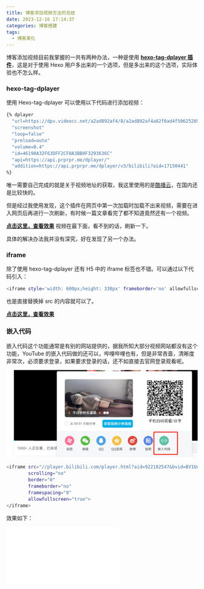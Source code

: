 ```yaml
---
title: 博客添加视频方法的总结
date: 2023-12-16 17:14:37
categories: 博客搭建
tags:
  - 博客美化
---
```


博客添加视频目前我掌握的一共有两种办法，一种是使用 [**hexo-tag-dplayer 插件**](https://github.com/MoePlayer/hexo-tag-dplayer)，这是对于使用 Hexo 用户多出来的一个选项，但是多出来的这个选项，实际体验也不怎么样。

### hexo-tag-dplayer

使用 Hexo-tag-dplayer 可以使用以下代码进行添加视频：

<!-- more -->

```bash
{% dplayer 
  "url=https://dpv.videocc.net/a2ad892af4/8/a2ad892af4a82f0ad4f5062526946108_1.mp4?pid=1694175956521X1590085" 
  "screenshot" 
  "loop=false" 
  "preload=auto"
  "volume=0.4"
  "id=46190A32F63DFF2CF0A3BB0F3293636C" 
  "api=https://api.prprpr.me/dplayer/" 
  "addition=https://api.prprpr.me/dplayer/v3/bilibili?aid=17150441" 
%} 
```

唯一需要自己完成的就是关于视频地址的获取，我这里使用的是[酷播云](https://v.cuplayer.com/)，在国内还是比较快的。

但是经过我使用发现，这个插件在网页中第一次加载时加载不出来视频，需要在进入网页后再进行一次刷新，有时候一篇文章看完了都不知道竟然还有一个视频。

[**点击这里，查看效果**](https://nustarain.gitee.io/2023/09/08/tiangangfu/) 视频在最下面，看不到的话，刷新一下。

具体的解决办法我并没有深究，好在发现了另一个办法。

### iframe

除了使用 hexo-tag-dplayer 还有 H5 中的 iframe 标签也不错。可以通过以下代码引入：

```bash
<iframe style='width: 600px;height: 338px' frameborder='no' allowfullscreen mozallowfullscreen webkitallowfullscreen src='https://dpv.videocc.net/a2ad892af4/8/a2ad892af4a82f0ad4f5062526946108_1.mp4?pid=1694175956521X1590085'></iframe>
```

也是直接替换掉 src 的内容就可以了。

[**点击这里，查看效果**](https://liuxpblog.eu.org/2023/09/06/TianGang/)

### 嵌入代码

嵌入代码这个功能通常是有别的网站提供的，据我所知大部分视频网站都没有这个功能，YouTube 的嵌入代码做的还可以，哔哩哔哩也有，但是非常吝啬，清晰度非常次，必须要求登录，如果要求登录的话，还不如直接去官网登录观看呢。

![嵌入代码](./blog-add-MM/1.png)

```bash
<iframe src="//player.bilibili.com/player.html?aid=922182547&bvid=BV1Uu4y1u7NQ&cid=1364298943&p=1" 
        scrolling="no" 
        border="0" 
        frameborder="no" 
        framespacing="0" 
        allowfullscreen="true"> 
</iframe>
```

效果如下：

<iframe src="//player.bilibili.com/player.html?aid=922182547&bvid=BV1Uu4y1u7NQ&cid=1364298943&p=1" 
        scrolling="no" 
        border="0" 
        frameborder="no" 
        framespacing="0" 
        allowfullscreen="true"> 
</iframe>